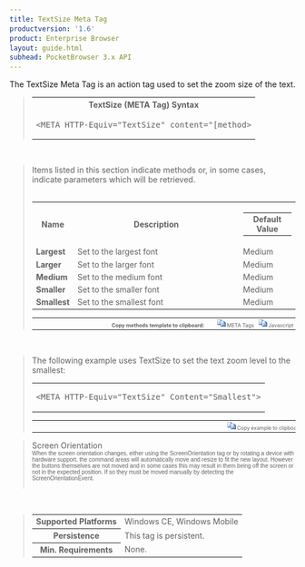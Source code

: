 ```yaml
---
title: TextSize Meta Tag
productversion: '1.6'
product: Enterprise Browser
layout: guide.html
subhead: PocketBrowser 3.x API
---
```


The TextSize Meta Tag is an action tag used to set the zoom size of the text.

<div id="SyntaxSpan" style="display:block">
<blockquote>
<table class="clsSyntax" cellspacing="1" cellpadding="3" width="95%">
<tr>
<th class="clsSyntaxHeadings">TextSize (META Tag) Syntax
</th>
</tr>
<tr>
<td class="clsSyntaxCells">
<pre class="clsSyntaxCells">&lt;META HTTP-Equiv="TextSize" content="[method&gt;</pre>
</td>
</tr>
</table>
</blockquote><br></div>
<div id="ParametersWOSpan" style="display:block">
<blockquote>
Items listed in this section indicate methods or, in some cases, indicate parameters which will be retrieved.
<BR><BR><table class="clsSyntax" cellspacing="1" cellpadding="3" width="95%">
<col width="10%">
<col width="68%">
<col width="22%">
<tr>
<th class="clsSyntaxHeadings">Name</th>
<th class="clsSyntaxHeadings">Description</th>
<th class="clsSyntaxHeadings">
  <table cellspacing="0" cellpadding="0">
    <tr>
      <td width="85%" class="clsSyntaxHeadings" style="border-bottom-style: none;">Default Value</td>
    </tr>
  </table>
</th>
</tr>
<tr>
<td valign="top" class="clsSyntaxCells"><b>Largest</b></td>
<td valign="top" class="clsSyntaxCells">Set to the largest font</td>
<td valign="top" class="clsSyntaxCells">Medium</td>
</tr>
<tr>
<td valign="top" class="clsSyntaxCells"><b>Larger</b></td>
<td valign="top" class="clsSyntaxCells">Set to the larger font</td>
<td valign="top" class="clsSyntaxCells">Medium</td>
</tr>
<tr>
<td valign="top" class="clsSyntaxCells"><b>Medium</b></td>
<td valign="top" class="clsSyntaxCells">Set to the medium font</td>
<td valign="top" class="clsSyntaxCells">Medium</td>
</tr>
<tr>
<td valign="top" class="clsSyntaxCells"><b>Smaller</b></td>
<td valign="top" class="clsSyntaxCells">Set to the smaller font</td>
<td valign="top" class="clsSyntaxCells">Medium</td>
</tr>
<tr>
<td valign="top" class="clsSyntaxCells"><b>Smallest</b></td>
<td valign="top" class="clsSyntaxCells">Set to the smallest font</td>
<td valign="top" class="clsSyntaxCells">Medium</td>
</tr>
</table>
<table cellspacing="1" cellpadding="3" width="95%">
<col width="78%">
<col width="8%">
<col width="1%">
<col width="5%">
<col width="1%">
<col width="5%">
<col width="2%">
<tr align="right">
<td></td>
<td valign="bottom" style="border-bottom-style: none;font-weight:normal;font-size:xx-small;"><nobr><b>Copy methods template to clipboard:</b></nobr></td>
<td></td>
<td valign="bottom" style="border-bottom-style: none;font-weight:normal;font-size:xx-small;"><nobr><img id="imgCopyDefaultsWO" alt="Copy META Tag template to clipboard" onclick="CopyTemplate('txtMETATemplateWO')" onmouseover="this.style.cursor='hand'" src="../Resources/CopyDefaults.gif">
			META Tags
		</nobr></td>
<td></td>
<td valign="middle" style="border-bottom-style: none;font-weight:normal;font-size:xx-small;"><nobr><img id="imgCopyDefaultsWO" alt="Copy Javascript template to clipboard" onclick="CopyTemplate('txtJavascriptTemplateWO')" onmouseover="this.style.cursor='hand'" src="../Resources/CopyDefaults.gif">
			Javascript
		</nobr></td>
<td></td>
</tr>
</table>
<div style="display:none"><textarea id="txtMETATemplateWO">&lt;!-- 
The TextSize META Tag is an action tag used to set the zoom size of the text.
--&gt;

&lt;!-- &lt;META HTTP-Equiv="TextSize" Content="Largest"&gt; --&gt;      &lt;!-- Set to the largest font --&gt;
&lt;!-- &lt;META HTTP-Equiv="TextSize" Content="Larger"&gt; --&gt;      &lt;!-- Set to the larger font --&gt;
&lt;!-- &lt;META HTTP-Equiv="TextSize" Content="Medium"&gt; --&gt;      &lt;!-- Set to the medium font --&gt;
&lt;!-- &lt;META HTTP-Equiv="TextSize" Content="Smaller"&gt; --&gt;      &lt;!-- Set to the smaller font --&gt;
&lt;!-- &lt;META HTTP-Equiv="TextSize" Content="Smallest"&gt; --&gt;      &lt;!-- Set to the smallest font --&gt;</textarea></div>
<div style="display:none"><textarea id="txtJavascriptTemplateWO">&lt;script&gt;
/*
The TextSize META Tag is an action tag used to set the zoom size of the text.
*/

function doTextSizeInit()
{
var objGeneric = new ActiveXObject("PocketBrowser.Generic");

//objGeneric.InvokeMETAFunction('TextSize', 'Largest');      /* Set to the largest font */
//objGeneric.InvokeMETAFunction('TextSize', 'Larger');      /* Set to the larger font */
//objGeneric.InvokeMETAFunction('TextSize', 'Medium');      /* Set to the medium font */
//objGeneric.InvokeMETAFunction('TextSize', 'Smaller');      /* Set to the smaller font */
//objGeneric.InvokeMETAFunction('TextSize', 'Smallest');      /* Set to the smallest font */

}
&lt;/script&gt;</textarea></div>
</blockquote><br></div>

<div id="ExamplesSpan" style="display:block">
<blockquote>
<p>The following example uses TextSize to set the text zoom level to the smallest:</p>
<table class="clsSyntax" cellspacing="1" cellpadding="3" width="95%">
<tr>
<td>
  <pre class="clsSyntaxCells">
&lt;META HTTP-Equiv="TextSize" Content="Smallest"&gt;
</pre>
</td>
</tr>
</table>
<table cellspacing="1" cellpadding="3" width="95%">
<col width="85%">
<col width="15%">
<tr align="right">
<td></td>
<td valign="bottom" style="border-bottom-style: none;font-weight:normal;font-size:xx-small;"><nobr><img id="imgCopyDefaults" alt="Copy example to clipboard" onmouseover="this.style.cursor='hand'" src="../Resources/CopyDefaults.gif" onclick="CopyTemplate('ID0ELC');">
			Copy example to clipboard
		</nobr></td>
</tr>
</table>
<div id="Examples" style="display:none"><textarea id="ID0ELC">&lt;!-- 
The following example uses TextSize to set the text zoom level to the smallest:
--&gt;

&lt;META HTTP-Equiv="TextSize" Content="Smallest"&gt;
</textarea></div>
</blockquote>
</div>
<div id="RemarksSpan" style="display:block">
<blockquote>
<DIV class="clsRef">Screen Orientation</DIV>
<DIV style="font-family:verdana,arial,helvetica;font-size:x-small;">When the screen orientation changes, either using the ScreenOrientation tag or by rotating a device with hardware support, the command areas will automatically move and resize to fit the new layout. However the buttons themselves are not moved and in some cases this may result in them being off the screen or not in the expected position. If so they must be moved manually by detecting the ScreenOrientationEvent.</DIV>
<pre style="font-family:courier;font-size:small;"></pre>
</blockquote><br></div>
<div id="InfoSpan" style="display:block">
<blockquote>
<table>
<tr>
<th>Supported Platforms</th>
<td>Windows CE, Windows Mobile</td>
</tr>
<tr>
<th>Persistence</th>
<td>This tag is persistent.</td>
</tr>
<tr>
<th>Min. Requirements</th>
<td>None.</td>
</tr>
</table>
</blockquote><br></div>
<div id="DefaultParamsSpan" style="display:none">
<pre><textarea id="DefaultParameters"></textarea></pre>
</div>
